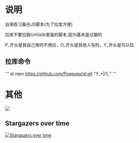# 说明

自用练习备份JS脚本(为了拉库方便)


拉库不要拉取UnValib里面的脚本,因为基本是过期的


P_开头是我自己用的不用拉，O_开头是其他人写的，Y_开头是可以拉



## 拉库命令
'''
ql repo https://github.com/Poppypy/ql.git "Y_*|O_"
'''




# 其他

![](https://github-readme-stats.vercel.app/api?username=Poppypy&show_icons=true&theme=transparent)

## Stargazers over time

[![Stargazers over time](https://starchart.cc/Poppypy/ql.svg)](https://starchart.cc/Poppypy/ql)

